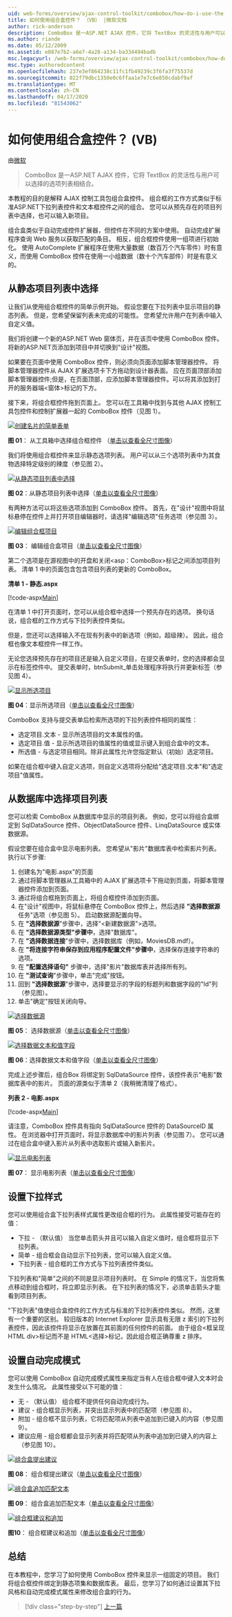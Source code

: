 ```yaml
---
uid: web-forms/overview/ajax-control-toolkit/combobox/how-do-i-use-the-combobox-control-vb
title: 如何使用组合盒控件？ （VB） |微软文档
author: rick-anderson
description: ComboBox 是一ASP.NET AJAX 控件，它将 TextBox 的灵活性与用户可以选择的选项列表相结合。
ms.author: riande
ms.date: 05/12/2009
ms.assetid: e887e7b2-a6e7-4a28-a134-ba334494badb
msc.legacyurl: /web-forms/overview/ajax-control-toolkit/combobox/how-do-i-use-the-combobox-control-vb
msc.type: authoredcontent
ms.openlocfilehash: 237e3ef864238c11fc1fb49239c3f6fa3f75537d
ms.sourcegitcommit: 022f79dbc1350e0c6ffaa1e7e7c6e850cdabf9af
ms.translationtype: MT
ms.contentlocale: zh-CN
ms.lasthandoff: 04/17/2020
ms.locfileid: "81543062"
---
```

# <a name="how-do-i-use-the-combobox-control-vb"></a>如何使用组合盒控件？ (VB)

由[微软](https://github.com/microsoft)

> ComboBox 是一ASP.NET AJAX 控件，它将 TextBox 的灵活性与用户可以选择的选项列表相结合。

本教程的目的是解释 AJAX 控制工具包组合盒控件。 组合框的工作方式类似于标准ASP.NET下拉列表控件和文本框控件之间的组合。 您可以从预先存在的项目列表中选择，也可以输入新项目。

组合盒类似于自动完成控件扩展器，但控件在不同的方案中使用。 自动完成扩展程序查询 Web 服务以获取匹配的条目。 相反，组合框控件使用一组项进行初始化。 使用 AutoComplete 扩展程序在使用大量数据（数百万个汽车零件）时有意义，而使用 ComboBox 控件在使用一小组数据（数十个汽车部件）时是有意义的。

## <a name="selecting-from-a-static-list-of-items"></a>从静态项目列表中选择

让我们从使用组合框控件的简单示例开始。 假设您要在下拉列表中显示项目的静态列表。 但是，您希望保留列表未完成的可能性。 您希望允许用户在列表中输入自定义值。

我们将创建一个新的ASP.NET Web 窗体页，并在该页中使用 ComboBox 控件。 将新的ASP.NET页添加到项目中并切换到"设计"视图。

如果要在页面中使用 ComboBox 控件，则必须向页面添加脚本管理器控件。 将脚本管理器控件从 AJAX 扩展选项卡下方拖动到设计器表面。 应在页面顶部添加脚本管理器控件;但是，在页面顶部，应添加脚本管理器控件。可以将其添加到打开的服务器端&lt;窗体&gt;标记的下方。

接下来，将组合框控件拖到页面上。 您可以在工具箱中找到与其他 AJAX 控制工具包控件和控制扩展器一起的 ComboBox 控件（见图 1）。

[![创建名片的简单表单](how-do-i-use-the-combobox-control-vb/_static/image1.jpg)](how-do-i-use-the-combobox-control-vb/_static/image1.png)

**图 01**： 从工具箱中选择组合框控件 （[单击以查看全尺寸图像](how-do-i-use-the-combobox-control-vb/_static/image2.png)）

我们将使用组合框控件来显示静态选项列表。 用户可以从三个选项列表中为其食物选择特定级别的辣度（参见图 2）。

[![从静态项目列表中选择](how-do-i-use-the-combobox-control-vb/_static/image2.jpg)](how-do-i-use-the-combobox-control-vb/_static/image3.png)

**图 02**：从静态项目列表中选择（[单击以查看全尺寸图像](how-do-i-use-the-combobox-control-vb/_static/image4.png)）

有两种方法可以将这些选项添加到 ComboBox 控件。 首先，在"设计"视图中将鼠标悬停在控件上并打开项目编辑器时，请选择"编辑选项"任务选项（参见图 3）。

[![编辑组合框项目](how-do-i-use-the-combobox-control-vb/_static/image3.jpg)](how-do-i-use-the-combobox-control-vb/_static/image5.png)

**图 03**： 编辑组合盒项目（[单击以查看全尺寸图像](how-do-i-use-the-combobox-control-vb/_static/image6.png)）

第二个选项是在源视图中的开盘和关闭&lt;asp：ComboBox&gt;标记之间添加项目列表。 清单 1 中的页面包含包含项目列表的更新的 ComboBox。

**清单 1 - 静态.aspx**

[!code-aspx[Main](how-do-i-use-the-combobox-control-vb/samples/sample1.aspx)]

在清单 1 中打开页面时，您可以从组合框中选择一个预先存在的选项。 换句话说，组合框的工作方式与下拉列表控件类似。

但是，您还可以选择输入不在现有列表中的新选项（例如，超级辣）。 因此，组合框也像文本框控件一样工作。

无论您选择预先存在的项目还是输入自定义项目，在提交表单时，您的选择都会显示在标签控件中。 提交表单时，btnSubmit\_单击处理程序将执行并更新标签（参见图 4）。

[![显示所选项目](how-do-i-use-the-combobox-control-vb/_static/image4.jpg)](how-do-i-use-the-combobox-control-vb/_static/image7.png)

**图 04**：显示所选项目（[单击以查看全尺寸图像](how-do-i-use-the-combobox-control-vb/_static/image8.png)）

ComboBox 支持与提交表单后检索所选项的下拉列表控件相同的属性：

- 选定项目.文本 - 显示所选项目的文本属性的值。
- 选定项目.值 - 显示所选项目的值属性的值或显示键入到组合盒中的文本。
- 所选值 - 与选定项目相同。除非此属性允许您指定默认（初始）选定项目。

如果在组合框中键入自定义选项，则自定义选项将分配给"选定项目.文本"和"选定项目"值属性。

## <a name="selecting-the-list-of-items-from-the-database"></a>从数据库中选择项目列表

您可以检索 ComboBox 从数据库中显示的项目列表。 例如，您可以将组合盒绑定到 SqlDataSource 控件、ObjectDataSource 控件、LinqDataSource 或实体数据源。

假设您要在组合盒中显示电影列表。 您希望从"影片"数据库表中检索影片列表。 执行以下步骤:

1. 创建名为"电影.aspx"的页面
2. 通过将脚本管理器从工具箱中的 AJAX 扩展选项卡下拖动到页面，将脚本管理器控件添加到页面。
3. 通过将组合框拖到页面上，将组合框控件添加到页面。
4. 在"设计"视图中，将鼠标悬停在 ComboBox 控件上，然后选择 **"选择数据源**任务"选项（参见图 5）。 启动数据源配置向导。
5. 在 **"选择数据源**"步骤中，选择"&lt;新建数据源"&gt;选项。
6. 在 **"选择数据源类型"步骤中**，选择"数据库"。
7. 在 **"选择数据连接**"步骤中，选择数据库（例如，MoviesDB.mdf）。
8. 在 **"将连接字符串保存到应用程序配置文件"步骤中**，选择保存连接字符串的选项。
9. 在 **"配置选择语句"** 步骤中，选择"影片"数据库表并选择所有列。
10. 在 **"测试查询**"步骤中，单击"完成"按钮。
11. 回到 **"选择数据源**"步骤中，选择要显示的字段的标题列和数据字段的"Id"列（参见图）。
12. 单击"确定"按钮关闭向导。

[![选择数据源](how-do-i-use-the-combobox-control-vb/_static/image5.jpg)](how-do-i-use-the-combobox-control-vb/_static/image9.png)

**图 05**： 选择数据源（[单击以查看全尺寸图像](how-do-i-use-the-combobox-control-vb/_static/image10.png)）

[![选择数据文本和值字段](how-do-i-use-the-combobox-control-vb/_static/image6.jpg)](how-do-i-use-the-combobox-control-vb/_static/image11.png)

**图 06**：选择数据文本和值字段（[单击以查看全尺寸图像](how-do-i-use-the-combobox-control-vb/_static/image12.png)）

完成上述步骤后，组合Box 将绑定到 SqlDataSource 控件，该控件表示"电影"数据库表中的影片。 页面的源类似于清单 2（我稍微清理了格式）。

**列表 2 - 电影.aspx**

[!code-aspx[Main](how-do-i-use-the-combobox-control-vb/samples/sample2.aspx)]

请注意，ComboBox 控件具有指向 SqlDataSource 控件的 DataSourceID 属性。 在浏览器中打开页面时，将显示数据库中的影片列表（参见图 7）。 您可以通过在组合盒中键入影片从列表中选取影片或输入新影片。

[![显示电影列表](how-do-i-use-the-combobox-control-vb/_static/image7.jpg)](how-do-i-use-the-combobox-control-vb/_static/image13.png)

**图 07**： 显示电影列表（[单击以查看全尺寸图像](how-do-i-use-the-combobox-control-vb/_static/image14.png)）

## <a name="setting-the-dropdownstyle"></a>设置下拉样式

您可以使用组合盒下拉列表样式属性更改组合框的行为。 此属性接受可能存在的值：

- 下拉 - （默认值） 当您单击箭头并且可以输入自定义值时，组合框将显示下拉列表。
- 简单 - 组合框会自动显示下拉列表，您可以输入自定义值。
- 下拉列表 - 组合框的工作方式与下拉列表控件类似。

下拉列表和"简单"之间的不同是显示项目列表时。 在 Simple 的情况下，当您将焦点移动到组合框时，将立即显示列表。 在下拉列表的情况下，必须单击箭头才能看到项目列表。

"下拉列表"值使组合盒控件的工作方式与标准的下拉列表控件类似。 然而，这里有一个重要的区别。 较旧版本的 Internet Explorer 显示具有无限 z 索引的下拉列表控件，因此该控件将显示在放置在其前面的任何控件的前面。 由于组合&lt;框呈现 HTML div&gt;标记而不是 HTML&lt;选择&gt;标记，因此组合框正确尊重 z 排序。

## <a name="setting-the-autocompletemode"></a>设置自动完成模式

您可以使用 ComboBox 自动完成模式属性来指定当有人在组合框中键入文本时会发生什么情况。 此属性接受以下可能的值：

- 无 - （默认值） 组合框不提供任何自动完成行为。
- 建议 - 组合框显示列表，并突出显示列表中的匹配项（参见图 8）。
- 附加 - 组合框不显示列表，它将匹配项从列表中追加到已键入的内容（参见图 9）。
- 建议应用 - 组合框都会显示列表并将匹配项从列表中追加到已键入的内容上（参见图 10）。

[![组合盒提出建议](how-do-i-use-the-combobox-control-vb/_static/image8.jpg)](how-do-i-use-the-combobox-control-vb/_static/image15.png)

**图 08**： 组合框提出建议（[单击以查看全尺寸图像](how-do-i-use-the-combobox-control-vb/_static/image16.png)）

[![组合盒追加匹配文本](how-do-i-use-the-combobox-control-vb/_static/image9.jpg)](how-do-i-use-the-combobox-control-vb/_static/image17.png)

**图 09**： 组合盒追加匹配文本（[单击以查看全尺寸图像](how-do-i-use-the-combobox-control-vb/_static/image18.png)）

[![组合框建议和追加](how-do-i-use-the-combobox-control-vb/_static/image10.jpg)](how-do-i-use-the-combobox-control-vb/_static/image19.png)

**图10**： 组合框建议和追加（[单击以查看全尺寸图像](how-do-i-use-the-combobox-control-vb/_static/image20.png)）

## <a name="summary"></a>总结

在本教程中，您学习了如何使用 ComboBox 控件来显示一组固定的项目。 我们将组合框控件绑定到静态项集和数据库表。 最后，您学习了如何通过设置其下拉风格和自动完成模式属性来修改组合盒的行为。

> [!div class="step-by-step"]
> [上一篇](how-do-i-use-the-combobox-control-cs.md)
